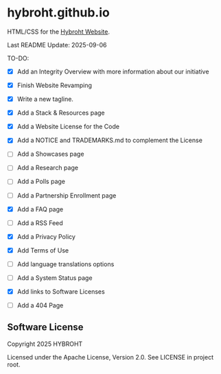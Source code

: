 # hybroht.github.io
HTML/CSS for the [Hybroht Website](https://hybroht.com).

Last README Update: 2025-09-06

TO-DO:

- [X] Add an Integrity Overview with more information about our initiative
- [X] Finish Website Revamping
- [X] Write a new tagline.
- [X] Add a Stack & Resources page
- [X] Add a Website License for the Code
- [X] Add a NOTICE and TRADEMARKS.md to complement the License
- [ ] Add a Showcases page
- [ ] Add a Research page
- [ ] Add a Polls page
- [ ] Add a Partnership Enrollment page
- [X] Add a FAQ page
- [ ] Add a RSS Feed
- [X] Add a Privacy Policy
- [X] Add Terms of Use
- [ ] Add language translations options
- [ ] Add a System Status page
- [X] Add links to Software Licenses
- [ ] Add a 404 Page


## Software License

Copyright 2025 HYBROHT

Licensed under the Apache License, Version 2.0. See LICENSE in project root.

